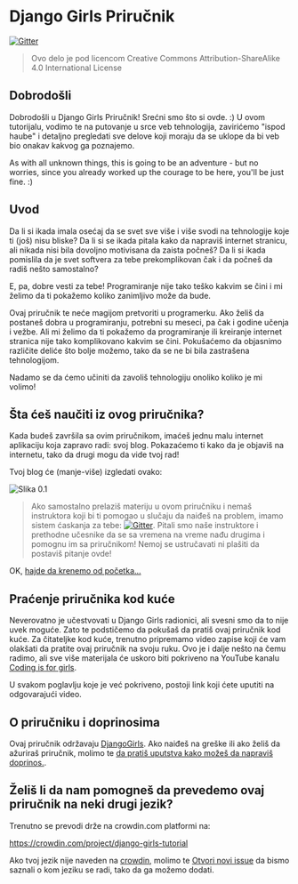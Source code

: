 # Django Girls Priručnik

[![Gitter](https://badges.gitter.im/DjangoGirls/tutorial.svg)](https://gitter.im/DjangoGirls/tutorial)

> Ovo delo je pod licencom Creative Commons Attribution-ShareAlike 4.0 International License

## Dobrodošli

Dobrodošli u Django Girls Priručnik! Srećni smo što si ovde. :) U ovom tutorijalu, vodimo te na putovanje u srce veb tehnologija, zavirićemo "ispod haube" i detaljno pregledati sve delove koji moraju da se uklope da bi veb bio onakav kakvog ga poznajemo.

As with all unknown things, this is going to be an adventure - but no worries, since you already worked up the courage to be here, you'll be just fine. :)

## Uvod

Da li si ikada imala osećaj da se svet sve više i više svodi na tehnologije koje ti (još) nisu bliske? Da li si se ikada pitala kako da napraviš internet stranicu, ali nikada nisi bila dovoljno motivisana da zaista počneš? Da li si ikada pomislila da je svet softvera za tebe prekomplikovan čak i da počneš da radiš nešto samostalno?

E, pa, dobre vesti za tebe! Programiranje nije tako teško kakvim se čini i mi želimo da ti pokažemo koliko zanimljivo može da bude.

Ovaj priručnik te neće magijom pretvoriti u programerku. Ako želiš da postaneš dobra u programiranju, potrebni su meseci, pa čak i godine učenja i vežbe. Ali mi želimo da ti pokažemo da programiranje ili kreiranje internet stranica nije tako komplikovano kakvim se čini. Pokušaćemo da objasnimo različite deliće što bolje možemo, tako da se ne bi bila zastrašena tehnologijom.

Nadamo se da ćemo učiniti da zavoliš tehnologiju onoliko koliko je mi volimo!

## Šta ćeš naučiti iz ovog priručnika?

Kada budeš završila sa ovim priručnikom, imaćeš jednu malu internet aplikaciju koja zapravo radi: svoj blog. Pokazaćemo ti kako da je objaviš na internetu, tako da drugi mogu da vide tvoj rad!

Tvoj blog će (manje-više) izgledati ovako:

![Slika 0.1](images/application.png)

> Ako samostalno prelaziš materiju u ovom priručniku i nemaš instruktora koji bi ti pomogao u slučaju da naiđeš na problem, imamo sistem ćaskanja za tebe: [![Gitter](https://badges.gitter.im/DjangoGirls/tutorial.svg)](https://gitter.im/DjangoGirls/tutorial). Pitali smo naše instruktore i prethodne učesnike da se sa vremena na vreme nađu drugima i pomognu im sa priručnikom! Nemoj se ustručavati ni plašiti da postaviš pitanje ovde!

OK, [hajde da krenemo od početka...](./how_the_internet_works/README.md)

## Praćenje priručnika kod kuće

Neverovatno je učestvovati u Django Girls radionici, ali svesni smo da to nije uvek moguće. Zato te podstičemo da pokušaš da pratiš ovaj priručnik kod kuće. Za čitateljke kod kuće, trenutno pripremamo video zapise koji će vam olakšati da pratite ovaj priručnik na svoju ruku. Ovo je i dalje nešto na čemu radimo, ali sve više materijala će uskoro biti pokriveno na YouTube kanalu [Coding is for girls](https://www.youtube.com/channel/UC0hNd2uW8jTR5K3KBzRuG2A/feed).

U svakom poglavlju koje je već pokriveno, postoji link koji ćete uputiti na odgovarajući video.

## O priručniku i doprinosima

Ovaj priručnik održavaju [DjangoGirls](https://djangogirls.org/). Ako naiđeš na greške ili ako želiš da ažuriraš priručnik, molimo te [ da pratiš uputstva kako možeš da napraviš doprinos.](https://github.com/DjangoGirls/tutorial/blob/master/README.md).

## Želiš li da nam pomogneš da prevedemo ovaj priručnik na neki drugi jezik?

Trenutno se prevodi drže na crowdin.com platformi na:

https://crowdin.com/project/django-girls-tutorial

Ako tvoj jezik nije naveden na [crowdin](https://crowdin.com/), molimo te [Otvori novi issue](https://github.com/DjangoGirls/tutorial/issues/new) da bismo saznali o kom jeziku se radi, tako da ga možemo dodati.